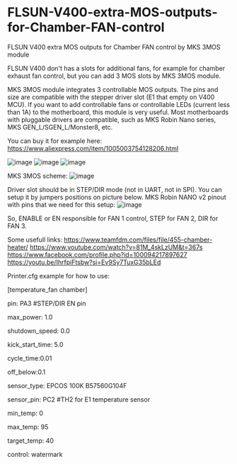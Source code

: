 # FLSUN-V400-extra-MOS-outputs-for-Chamber-FAN-control
FLSUN V400 extra MOS outputs for Chamber FAN control by MKS 3MOS module

FLSUN V400 don't has a slots for additional fans, for example for chamber exhaust fan control, but you can add 3 MOS slots by MKS 3MOS module.

MKS 3MOS module integrates 3 controllable MOS outputs. The pins and size are compatible with the stepper driver slot (E1 that empty on V400 MCU). If you want to add controllable fans or controllable LEDs (current less than 1A) to the motherboard, this module is very useful. Most motherboards with pluggable drivers are compatible, such as MKS Robin Nano series, MKS GEN_L/SGEN_L/Monster8, etc.

You can buy it for example here: https://www.aliexpress.com/item/1005003754128206.html

![image](https://github.com/ViktorDiy/FLSUN-V400-extra-MOS-outputs-for-Chamber-FAN-control/assets/147925158/5a736485-dd9e-4eb0-83b3-f774e125b7f1)
![image](https://github.com/ViktorDiy/FLSUN-V400-extra-MOS-outputs-for-Chamber-FAN-control/assets/147925158/7501e695-d46c-4413-b6e5-6d5ecfe1102e)
![image](https://github.com/ViktorDiy/FLSUN-V400-extra-MOS-outputs-for-Chamber-FAN-control/assets/147925158/82905b1c-3c0c-4bc4-92f2-a1c3ffe774dc)

MKS 3MOS scheme:
![image](https://github.com/ViktorDiy/FLSUN-V400-extra-MOS-outputs-for-Chamber-FAN-control/assets/147925158/2c46a808-5b4b-4f50-9356-8bff2c00dd59)


Driver slot should be in STEP/DIR mode (not in UART, not in SPI). You can setup it by jumpers positions on picture below.
MKS Robin NANO v2 pinout with pins that we need for this setup:
![image](https://github.com/ViktorDiy/FLSUN-V400-extra-MOS-outputs-for-Chamber-FAN-control/assets/147925158/bc5693fb-44f5-4bcb-9c13-920fd20fe80a)


So, ENABLE or EN responsible for FAN 1 control, 
    STEP for FAN 2,
    DIR for FAN 3.

Some usefull links:
https://www.teamfdm.com/files/file/455-chamber-heater/
https://www.youtube.com/watch?v=81M_4skLzUM&t=367s
https://www.facebook.com/profile.php?id=100094217897627
https://youtu.be/IhrfpiFtsbw?si=Ev9Sy7TuxG35bLEd

Printer.cfg example for how to use:

[temperature_fan chamber]

pin: PA3 #STEP/DIR EN pin

max_power: 1.0

shutdown_speed: 0.0

kick_start_time: 5.0

cycle_time:0.01

off_below:0.1

sensor_type: EPCOS 100K B57560G104F

sensor_pin: PC2 #TH2 for E1 temperature sensor

min_temp: 0

max_temp: 95

target_temp: 40

control: watermark

